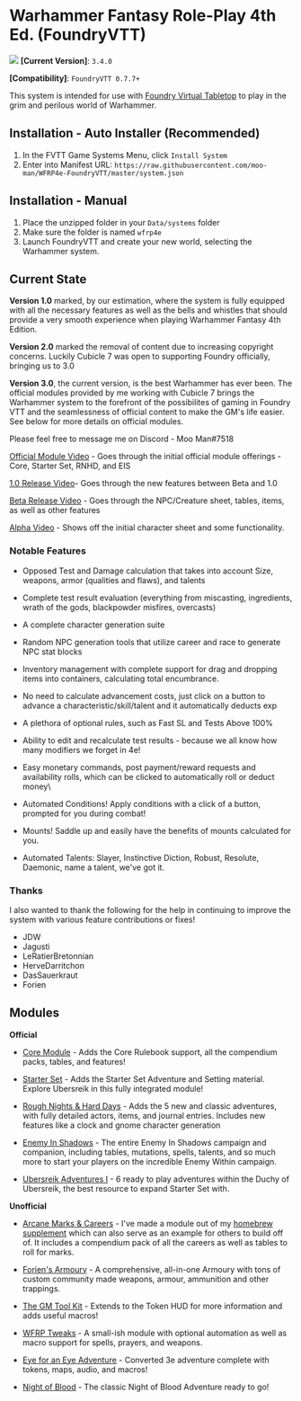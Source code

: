 # Warhammer Fantasy Role-Play 4th Ed. (FoundryVTT)

![](https://user-images.githubusercontent.com/28637157/97379891-e4a1cc00-1893-11eb-9e0c-d93b92844d5b.jpg)
**[Current Version]**: `3.4.0`

**[Compatibility]**: `FoundryVTT 0.7.7+`

This system is intended for use with [Foundry Virtual Tabletop](http://foundryvtt.com/) to play in the grim and perilous world of Warhammer.

## Installation - Auto Installer (Recommended)

1. In the FVTT Game Systems Menu, click `Install System`
2. Enter into Manifest URL: `https://raw.githubusercontent.com/moo-man/WFRP4e-FoundryVTT/master/system.json`

## Installation - Manual

1. Place the unzipped folder in your `Data/systems` folder
2. Make sure the folder is named `wfrp4e`
3. Launch FoundryVTT and create your new world, selecting the Warhammer system.

## Current State

**Version 1.0** marked, by our estimation, where the system is fully equipped with all the necessary features as well as the bells and whistles that should provide a very smooth experience when playing Warhammer Fantasy 4th Edition.

**Version 2.0** marked the removal of content due to increasing copyright concerns. Luckily Cubicle 7 was open to supporting Foundry officially, bringing us to 3.0

**Version 3.0**, the current version, is the best Warhammer has ever been. The official modules provided by me working with Cubicle 7 brings the Warhammer system to the forefront of the possibilites of gaming in Foundry VTT and the seamlessness of official content to make the GM's life easier. See below for more details on official modules.

Please feel free to message me on Discord - Moo Man#7518

[Official Module Video](https://www.youtube.com/watch?v=uf7pqi7HpYY) - Goes through the initial official module offerings - Core, Starter Set, RNHD, and EIS

[1.0 Release Video](https://youtu.be/HMjXCLDDfWE)- Goes through the new features between Beta and 1.0

[Beta Release Video](https://www.youtube.com/watch?v=XMEJt5OB4Bc) - Goes through the NPC/Creature sheet, tables, items, as well as other features

[Alpha Video](https://www.youtube.com/watch?v=-CthIoE9o2E) - Shows off the initial character sheet and some functionality.

### Notable Features
- Opposed Test and Damage calculation that takes into account Size, weapons, armor (qualities and flaws), and talents

- Complete test result evaluation (everything from miscasting, ingredients, wrath of the gods, blackpowder misfires, overcasts)

- A complete character generation suite

- Random NPC generation tools that utilize career and race to generate NPC stat blocks

- Inventory management with complete support for drag and dropping items into containers, calculating total encumbrance.

- No need to calculate advancement costs, just click on a button to advance a characteristic/skill/talent and it automatically deducts exp

- A plethora of optional rules, such as Fast SL and Tests Above 100%

- Ability to edit and recalculate test results - because we all know how many modifiers we forget in 4e!

- Easy monetary commands, post payment/reward requests and availability rolls, which can be clicked to automatically roll or deduct money\

- Automated Conditions! Apply conditions with a click of a button, prompted for you during combat!

- Mounts! Saddle up and easily have the benefits of mounts calculated for you.

- Automated Talents: Slayer, Instinctive Diction, Robust, Resolute, Daemonic, name a talent, we've got it. 

### Thanks
I also wanted to thank the following for the help in continuing to improve the system with various feature contributions or fixes!
- JDW  
- Jagusti  
- LeRatierBretonnian
- HerveDarritchon
- DasSauerkraut
- Forien


## Modules

**Official**

- [Core Module](https://foundryvtt.com/packages/wfrp4e-core/) - Adds the Core Rulebook support, all the compendium packs, tables, and features!

- [Starter Set](https://foundryvtt.com/packages/wfrp4e-starter-set/) - Adds the Starter Set Adventure and Setting material. Explore Ubersreik in this fully integrated module!

- [Rough Nights & Hard Days](https://foundryvtt.com/packages/wfrp4e-rnhd/) - Adds the 5 new and classic adventures, with fully detailed actors, items, and journal entries. Includes new features like a clock and gnome character generation

- [Enemy In Shadows](https://foundryvtt.com/packages/wfrp4e-eis/) - The entire Enemy In Shadows campaign and companion, including tables, mutations, spells, talents, and so much more to start your players on the incredible Enemy Within campaign.

- [Ubersreik Adventures I](https://foundryvtt.com/packages/wfrp4e-ua1/) - 6 ready to play adventures within the Duchy of Ubersreik, the best resource to expand Starter Set with.

**Unofficial**

- [Arcane Marks & Careers](https://github.com/moo-man/Arcane-Marks-Careers-FVTT) - I've made a module out of my [homebrew supplement](https://drive.google.com/file/d/1uTy2r0EDMdcISFqqyxeIOSadtzz-OTAg/view) which can also serve as an example for others to build off of. It includes a compendium pack of all the careers as well as tables to roll for marks. 

- [Forien's Armoury](https://github.com/Forien/foundryvtt-forien-armoury) - A comprehensive, all-in-one Armoury with tons of custom community made weapons, armour, ammunition and other trappings.

- [The GM Tool Kit](https://github.com/Jagusti/fvtt-wfrp4e-gmtoolkit) - Extends to the Token HUD for more information and adds useful macros!

- [WFRP Tweaks](https://github.com/DasSauerkraut/wfrp-tweaks) - A small-ish module with optional automation as well as macro support for spells, prayers, and weapons.

- [Eye for an Eye Adventure](https://github.com/CStuartEKerrigan/WFRP-e4e-4e-FVTT) - Converted 3e adventure complete with tokens, maps, audio, and macros!

- [Night of Blood](https://github.com/CStuartEKerrigan/WFRP-Night-of-Blood-4e-FVTT) - The classic Night of Blood Adventure ready to go!



